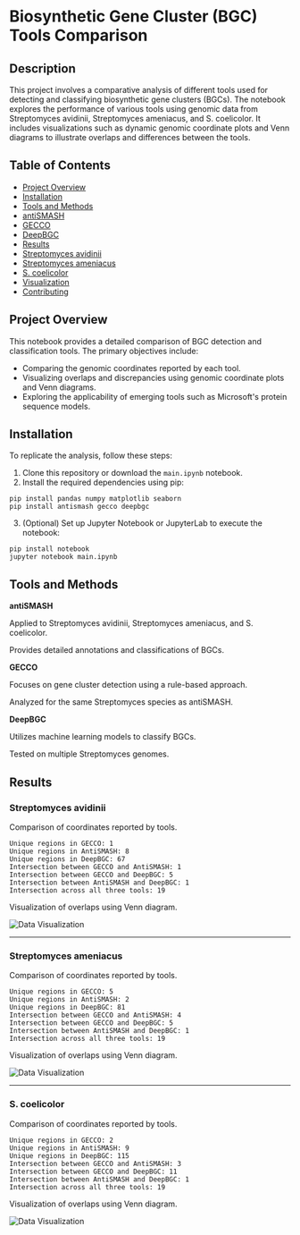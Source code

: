 # Biosynthetic Gene Cluster (BGC) Tools Comparison

## Description
This project involves a comparative analysis of different tools used for detecting and classifying biosynthetic gene clusters (BGCs). The notebook explores the performance of various tools using genomic data from Streptomyces avidinii, Streptomyces ameniacus, and S. coelicolor. It includes visualizations such as dynamic genomic coordinate plots and Venn diagrams to illustrate overlaps and differences between the tools.

## Table of Contents
- [Project Overview](#project-overview)
- [Installation](#model-performance-comparison)
- [Tools and Methods](#features)
- [antiSMASH](#dataset)
- [GECCO](#usage)
- [DeepBGC](#project-structure)
- [Results](#contributing)
- [Streptomyces avidinii](#connect-with-me)
- [Streptomyces ameniacus](#project-structure)
- [S. coelicolor](#contributing)
- [Visualization](#connect-with-me)
- [Contributing](#connect-with-me)


## Project Overview
This notebook provides a detailed comparison of BGC detection and classification tools. The primary objectives include:

- Comparing the genomic coordinates reported by each tool.
- Visualizing overlaps and discrepancies using genomic coordinate plots and Venn diagrams.
- Exploring the applicability of emerging tools such as Microsoft's protein sequence models.


## Installation
To replicate the analysis, follow these steps:

1. Clone this repository or download the  `main.ipynb` notebook.
2. Install the required dependencies using pip:
```
pip install pandas numpy matplotlib seaborn
pip install antismash gecco deepbgc
```

3. (Optional) Set up Jupyter Notebook or JupyterLab to execute the notebook:
```
pip install notebook
jupyter notebook main.ipynb
```

## Tools and Methods
**antiSMASH**

Applied to Streptomyces avidinii, Streptomyces ameniacus, and S. coelicolor.

Provides detailed annotations and classifications of BGCs.

**GECCO**

Focuses on gene cluster detection using a rule-based approach.

Analyzed for the same Streptomyces species as antiSMASH.

**DeepBGC**

Utilizes machine learning models to classify BGCs.

Tested on multiple Streptomyces genomes.

## Results
### **Streptomyces avidinii**

Comparison of coordinates reported by tools.

```
Unique regions in GECCO: 1
Unique regions in AntiSMASH: 8
Unique regions in DeepBGC: 67
Intersection between GECCO and AntiSMASH: 1
Intersection between GECCO and DeepBGC: 5
Intersection between AntiSMASH and DeepBGC: 1
Intersection across all three tools: 19
```

Visualization of overlaps using Venn diagram.

<!-- ![Data Visualization](figures/avidinii_coordinates.png) -->


![Data Visualization](figures/avidinii_venn.png)

***

### **Streptomyces ameniacus**

Comparison of coordinates reported by tools.
```
Unique regions in GECCO: 5
Unique regions in AntiSMASH: 2
Unique regions in DeepBGC: 81
Intersection between GECCO and AntiSMASH: 4
Intersection between GECCO and DeepBGC: 5
Intersection between AntiSMASH and DeepBGC: 1
Intersection across all three tools: 19
```

Visualization of overlaps using Venn diagram.

<!-- ![Data Visualization](figures/ameniacus_coordinates.png) -->


![Data Visualization](figures/ameniacus_venn.png)

***

### **S. coelicolor**

Comparison of coordinates reported by tools.
```
Unique regions in GECCO: 2
Unique regions in AntiSMASH: 9
Unique regions in DeepBGC: 115
Intersection between GECCO and AntiSMASH: 3
Intersection between GECCO and DeepBGC: 11
Intersection between AntiSMASH and DeepBGC: 1
Intersection across all three tools: 19
```

Visualization of overlaps using Venn diagram.

<!-- ![Data Visualization](figures/coelicolor_coordinates.png) -->


![Data Visualization](figures/coelicolor_venn.png)